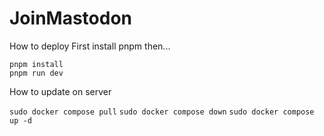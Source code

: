 # JoinMastodon


How to deploy
First install pnpm
then...

```
pnpm install
pnpm run dev
```


How to update on server

`sudo docker compose pull`
`sudo docker compose down`
`sudo docker compose up -d`
